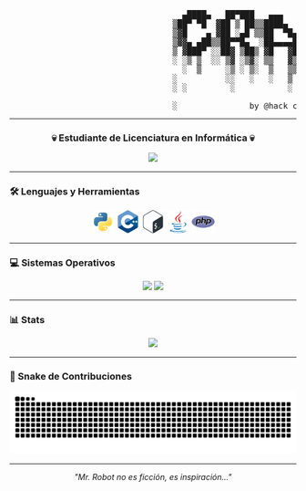 <!-- ASCII ART -->
<pre>
                                    ▄████▄   ██▀███   ▄▄▄       ▄████▄   ██ ▄█▀ ▒█████    
                                  ▒██▀ ▀█  ▓██ ▒ ██▒▒████▄    ▒██▀ ▀█   ██▄█▒ ▒██▒  ██▒  
                                  ▒▓█    ▄ ▓██ ░▄█ ▒▒██  ▀█▄  ▒▓█    ▄ ▓███▄░ ▒██░  ██▒  
                                  ▒▓▓▄ ▄██▒▒██▀▀█▄  ░██▄▄▄▄██ ▒▓▓▄ ▄██▒▓██ █▄ ▒██   ██░  
                                  ▒ ▓███▀ ░░██▓ ▒██▒ ▓█   ▓██▒▒ ▓███▀ ░▒██▒ █▄░ ████▓▒░  
                                  ░ ░▒ ▒  ░░ ▒▓ ░▒▓░ ▒▒   ▓▒█░░ ░▒ ▒  ░▒ ▒▒ ▓▒░ ▒░▒░▒░   
                                    ░  ▒     ░▒ ░ ▒░  ▒   ▒▒ ░  ░  ▒   ░ ░▒ ▒░  ░ ▒ ▒░   
                                  ░          ░░   ░   ░   ▒   ░        ░ ░░ ░ ░ ░ ░ ▒    
                                  ░ ░         ░           ░  ░░ ░      ░  ░       ░ ░    
                                                                                          
                                  ░               by @hack_cracko                        
</pre>

---

<h3 align="center">💀 Estudiante de Licenciatura en Informática 💀</h3>
<p align="center">
  <img src="https://readme-typing-svg.herokuapp.com?font=Fira%20Code&size=24&color=00FF77&center=true&vCenter=true&width=760&lines=Backend%20%7C%20Seguridad%20Inform%C3%A1tica%20%7C%20An%C3%A1lisis%20de%20Datos" />
</p>


---

### 🛠️ Lenguajes y Herramientas
<p align="center">
  <img src="https://raw.githubusercontent.com/devicons/devicon/master/icons/python/python-original.svg" width="40" height="40"/>
  <img src="https://raw.githubusercontent.com/devicons/devicon/master/icons/cplusplus/cplusplus-original.svg" width="40" height="40"/>
  <img src="https://raw.githubusercontent.com/devicons/devicon/master/icons/bash/bash-original.svg" width="40" height="40"/>
  <img src="https://raw.githubusercontent.com/devicons/devicon/master/icons/java/java-original.svg" width="40" height="40"/>
  <img src="https://raw.githubusercontent.com/devicons/devicon/master/icons/php/php-original.svg" width="40" height="40"/>
</p>

---

### 💻 Sistemas Operativos
<p align="center">
  <img src="https://img.shields.io/badge/Linux-00ff77?style=for-the-badge&logo=linux&logoColor=black" />
  <img src="https://img.shields.io/badge/Windows-00a2ff?style=for-the-badge&logo=windows&logoColor=white" />
</p>


---

### 📊 Stats
<p align="center">
  <img src="https://github-readme-stats.vercel.app/api?username=Cracko34&show_icons=true&theme=radical&title_color=00ff77&icon_color=00ff77&text_color=9f9f9f&bg_color=000000" />
</p>

---

### 🐍 Snake de Contribuciones
<p align="center">
  <img src="https://github.com/Cracko34/Cracko34/blob/output/github-contribution-grid-snake.svg" alt="snake"/>
</p>

---

<p align="center"><i>"Mr. Robot no es ficción, es inspiración..."</i></p>

